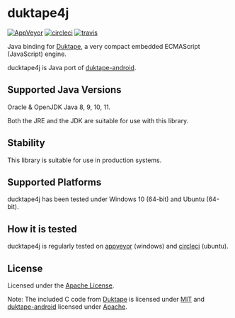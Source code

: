 # duktape4j

[![AppVeyor](https://img.shields.io/appveyor/ci/WebFolder/duktape4j.svg?label=windows&logo=windows)](https://ci.appveyor.com/project/WebFolder/duktape4j) [![circleci](https://img.shields.io/appveyor/ci/WebFolder/duktape4j.svg?label=ubuntu)](https://circleci.com/gh/webfolderio/duktape4j) [![travis](https://img.shields.io/travis/webfolderio/duktape4j.svg?label=macos&logo=travis)](https://travis-ci.org/webfolderio/duktape4j)

Java binding for [Duktape](https://github.com/svaarala/duktape), a very compact embedded ECMAScript (JavaScript) engine.

ducktape4j is Java port of [duktape-android](https://github.com/square/duktape-android/).

Supported Java Versions
-----------------------

Oracle & OpenJDK Java 8, 9, 10, 11.

Both the JRE and the JDK are suitable for use with this library.

Stability
---------
This library is suitable for use in production systems.

Supported Platforms
-------------------
ducktape4j has been tested under Windows 10 (64-bit) and Ubuntu (64-bit).

How it is tested
----------------
ducktape4j is regularly tested on [appveyor](https://ci.appveyor.com/project/WebFolder/duktape4j) (windows) and [circleci](https://circleci.com/gh/webfolderio/duktape4j) (ubuntu).

License
-------
Licensed under the [Apache License](https://github.com/webfolderio/duktape4j/blob/master/LICENSE).

Note: The included C code from [Duktape](https://github.com/svaarala/duktape) is licensed under [MIT](https://github.com/svaarala/duktape/blob/master/LICENSE.txt) and [duktape-android](https://github.com/square/duktape-android) licensed under [Apache](https://github.com/square/duktape-android/blob/master/LICENSE).

